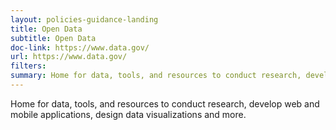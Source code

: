 ```yaml
---
layout: policies-guidance-landing
title: Open Data
subtitle: Open Data
doc-link: https://www.data.gov/
url: https://www.data.gov/
filters:
summary: Home for data, tools, and resources to conduct research, develop web and mobile applications, design data visualizations and more.
---
```



Home for data, tools, and resources to conduct research, develop web and mobile applications, design data visualizations and more.